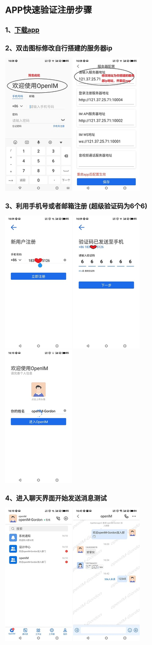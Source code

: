 # APP快速验证注册步骤
## 1、[下载app](https://doc.rentsoft.cn/#/demo/download_demo)

## 2、双击图标修改自行搭建的服务器ip
![修改ip1](../../images/app_verification_1.jpg) ![修改ip2](../../images/app_verification_2.jpg)
## 3、利用手机号或者邮箱注册 (超级验证码为6个6)
![注册](../../images/app_verification_3.jpg) ![填写验证码](../../images/app_verification_4.jpg) ![填写个人信息](../../images/app_verification_5.jpg)

## 4、进入聊天界面开始发送消息测试
![发消息测试1](../../images/app_verification_6.jpg) ![发消息测试2](../../images/app_verification_7.jpg)

